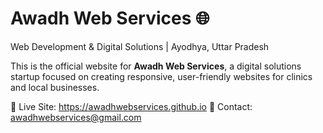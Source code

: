 # Awadh Web Services 🌐
Web Development & Digital Solutions | Ayodhya, Uttar Pradesh

This is the official website for **Awadh Web Services**, a digital solutions startup focused on creating responsive, user-friendly websites for clinics and local businesses.

🔗 Live Site: https://awadhwebservices.github.io
📧 Contact: awadhwebservices@gmail.com
